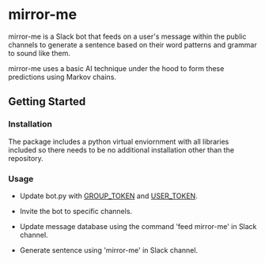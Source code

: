 mirror-me
======

mirror-me is a Slack bot that feeds on a user's message within the public channels to generate a sentence based on their word patterns and grammar to sound like them. 

mirror-me uses a basic AI technique under the hood to form these predictions using Markov chains.

Getting Started
-------

### Installation

The package includes a python virtual enviornment with all libraries included so there needs to be no additional installation other than the repository. 

### Usage

* Update bot.py with [GROUP_TOKEN](http://my.slack.com/services/new/bot) and [USER_TOKEN](https://api.slack.com/docs/oauth-test-tokens).

* Invite the bot to specific channels.

* Update message database using the command 'feed mirror-me' in Slack channel.

* Generate sentence using 'mirror-me' in Slack channel.

